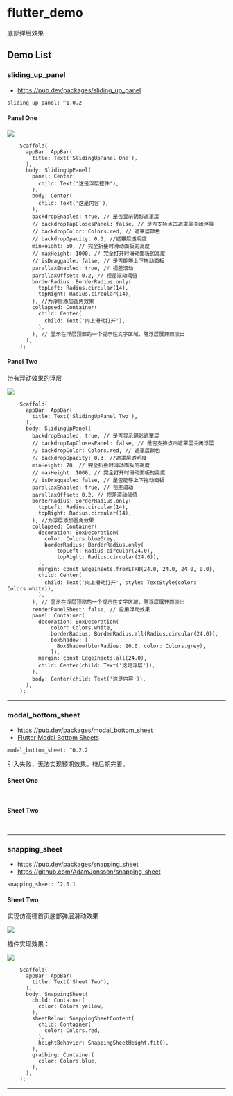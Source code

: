 # flutter_demo

底部弹层效果

## Demo List

### sliding_up_panel

* https://pub.dev/packages/sliding_up_panel

```
sliding_up_panel: ^1.0.2
```

#### Panel One

![](snapshot/panel_one.gif)

```
    Scaffold(
      appBar: AppBar(
        title: Text('SlidingUpPanel One'),
      ),
      body: SlidingUpPanel(
        panel: Center(
          child: Text('这是浮层控件'),
        ),
        body: Center(
          child: Text('这是内容'),
        ),
        backdropEnabled: true, // 是否显示阴影遮罩层
        // backdropTapClosesPanel: false, // 是否支持点击遮罩层关闭浮层
        // backdropColor: Colors.red, // 遮罩层颜色
        // backdropOpacity: 0.3, //遮罩层透明度
        minHeight: 50, // 完全折叠时滑动面板的高度
        // maxHeight: 1000, // 完全打开时滑动面板的高度
        // isDraggable: false, // 是否能够上下拖动面板
        parallaxEnabled: true, // 视差滚动
        parallaxOffset: 0.2, // 视差滚动阈值
        borderRadius: BorderRadius.only(
          topLeft: Radius.circular(14),
          topRight: Radius.circular(14),
        ), //为浮层添加圆角效果
        collapsed: Container(
          child: Center(
            child: Text('向上滑动打开'),
          ),
        ), // 显示在浮层顶部的一个提示性文字区域，随浮层展开而淡出
      ),
    );
```

#### Panel Two

带有浮动效果的浮层

![](snapshot/panel_two.gif)

```
    Scaffold(
      appBar: AppBar(
        title: Text('SlidingUpPanel Two'),
      ),
      body: SlidingUpPanel(
        backdropEnabled: true, // 是否显示阴影遮罩层
        // backdropTapClosesPanel: false, // 是否支持点击遮罩层关闭浮层
        // backdropColor: Colors.red, // 遮罩层颜色
        // backdropOpacity: 0.3, //遮罩层透明度
        minHeight: 70, // 完全折叠时滑动面板的高度
        // maxHeight: 1000, // 完全打开时滑动面板的高度
        // isDraggable: false, // 是否能够上下拖动面板
        parallaxEnabled: true, // 视差滚动
        parallaxOffset: 0.2, // 视差滚动阈值
        borderRadius: BorderRadius.only(
          topLeft: Radius.circular(14),
          topRight: Radius.circular(14),
        ), //为浮层添加圆角效果
        collapsed: Container(
          decoration: BoxDecoration(
            color: Colors.blueGrey,
            borderRadius: BorderRadius.only(
                topLeft: Radius.circular(24.0),
                topRight: Radius.circular(24.0)),
          ),
          margin: const EdgeInsets.fromLTRB(24.0, 24.0, 24.0, 0.0),
          child: Center(
            child: Text('向上滑动打开', style: TextStyle(color: Colors.white)),
          ),
        ), // 显示在浮层顶部的一个提示性文字区域，随浮层展开而淡出
        renderPanelSheet: false, // 启用浮动效果
        panel: Container(
          decoration: BoxDecoration(
              color: Colors.white,
              borderRadius: BorderRadius.all(Radius.circular(24.0)),
              boxShadow: [
                BoxShadow(blurRadius: 20.0, color: Colors.grey),
              ]),
          margin: const EdgeInsets.all(24.0),
          child: Center(child: Text('这是浮层')),
        ),
        body: Center(child: Text('这是内容')),
      ),
    );
```

---

### modal_bottom_sheet

* https://pub.dev/packages/modal_bottom_sheet
* [Flutter Modal Bottom Sheets](https://jamesblasco.github.io/modal_bottom_sheet/#/)

```
modal_bottom_sheet: ^0.2.2
```

引入失败，无法实现预期效果。待后期完善。

#### Sheet One

![]()

```

```

#### Sheet Two

![]()

```

```

---

### snapping_sheet

* https://pub.dev/packages/snapping_sheet
* https://github.com/AdamJonsson/snapping_sheet

```
snapping_sheet: ^2.0.1
```

#### Sheet Two

实现仿高德首页底部弹层滑动效果

![](snapshot/demo_two.gif)


插件实现效果：


![](snapshot/sheet_two.gif)

```
    Scaffold(
      appBar: AppBar(
        title: Text('Sheet Two'),
      ),
      body: SnappingSheet(
        child: Container(
          color: Colors.yellow,
        ),
        sheetBelow: SnappingSheetContent(
          child: Container(
            color: Colors.red,
          ),
          heightBehavior: SnappingSheetHeight.fit(),
        ),
        grabbing: Container(
          color: Colors.blue,
        ),
      ),
    );
```

---

